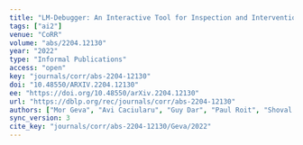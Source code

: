 ```yaml
---
title: "LM-Debugger: An Interactive Tool for Inspection and Intervention in Transformer-Based Language Models."
tags: ["ai2"]
venue: "CoRR"
volume: "abs/2204.12130"
year: "2022"
type: "Informal Publications"
access: "open"
key: "journals/corr/abs-2204-12130"
doi: "10.48550/ARXIV.2204.12130"
ee: "https://doi.org/10.48550/arXiv.2204.12130"
url: "https://dblp.org/rec/journals/corr/abs-2204-12130"
authors: ["Mor Geva", "Avi Caciularu", "Guy Dar", "Paul Roit", "Shoval Sadde", "Micah Shlain", "Bar Tamir", "Yoav Goldberg"]
sync_version: 3
cite_key: "journals/corr/abs-2204-12130/Geva/2022"
---
```

